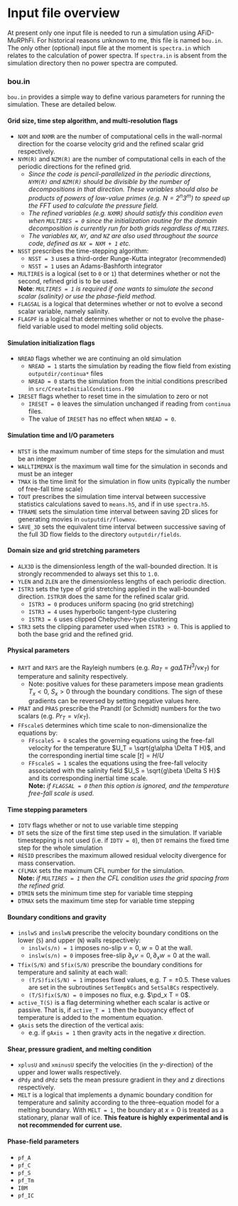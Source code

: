# Input file overview

At present only one input file is needed to run a simulation using AFiD-MuRPhFi.
For historical reasons unknown to me, this file is named `bou.in`.
The only other (optional) input file at the moment is `spectra.in` which relates to the calculation of power spectra.
If `spectra.in` is absent from the simulation directory then no power spectra are computed.

### bou.in

`bou.in` provides a simple way to define various parameters for running the simulation.
These are detailed below.

#### Grid size, time step algorithm, and multi-resolution flags
- `NXM` and `NXMR` are the number of computational cells in the wall-normal direction for the coarse velocity grid and the refined scalar grid respectively.
- `NYM(R)` and `NZM(R)` are the number of computational cells in each of the periodic directions for the refined grid.
    - *Since the code is pencil-parallelized in the periodic directions, `NYM(R)` and `NZM(R)` should be divisible by the number of decompositions in that direction.
    These variables should also be products of powers of low-value primes (e.g. $`N=2^n 3^m`$) to speed up the FFT used to calculate the pressure field.*
    - *The refined variables (e.g. `NXMR`) should satisfy this condition even when `MULTIRES = 0` since the initialization routine for the domain decomposition is currently run for both grids regardless of `MULTIRES`.*
    - *The variables `NX`, `NY`, and `NZ` are also used throughout the source code, defined as `NX = NXM + 1` etc.*
- `NSST` prescribes the time-stepping algorithm:
    - `NSST = 3` uses a third-order Runge-Kutta integrator (recommended)
    - `NSST = 1` uses an Adams-Bashforth integrator
- `MULTIRES` is a logical (set to `0` or `1`) that determines whether or not the second, refined grid is to be used.  
**Note**: *`MULTIRES = 1` is required if one wants to simulate the second scalar (salinity) or use the phase-field method.*
- `FLAGSAL` is a logical that determines whether or not to evolve a second scalar variable, namely salinity.
- `FLAGPF` is a logical that determines whether or not to evolve the phase-field variable used to model melting solid objects.

#### Simulation initialization flags
- `NREAD` flags whether we are continuing an old simulation
    - `NREAD = 1` starts the simulation by reading the flow field from existing `outputdir/continua*` files
    - `NREAD = 0` starts the simulation from the initial conditions prescribed in `src/CreateInitialConditions.F90`
- `IRESET` flags whether to reset time in the simulation to zero or not
    - `IRESET = 0` leaves the simulation unchanged if reading from `continua` files. 
    - The value of `IRESET` has no effect when `NREAD = 0`.

#### Simulation time and I/O parameters
- `NTST` is the maximum number of time steps for the simulation and must be an integer
- `WALLTIMEMAX` is the maximum wall time for the simulation in seconds and must be an integer
- `TMAX` is the time limit for the simulation in flow units (typically the number of free-fall time scale)
- `TOUT` prescribes the simulation time interval between successive statistics calculations saved to `means.h5`, and if in use `spectra.h5`.
- `TFRAME` sets the simulation time interval between saving 2D slices for generating movies in `outputdir/flowmov`.
- `SAVE_3D` sets the equivalent time interval between successive saving of the full 3D flow fields to the directory `outputdir/fields`.

#### Domain size and grid stretching parameters
- `ALX3D` is the dimensionless length of the wall-bounded direction. It is strongly recommended to always set this to `1.0`.
- `YLEN` and `ZLEN` are the dimensionless lengths of each periodic direction.
- `ISTR3` sets the type of grid stretching applied in the wall-bounded direction. `ISTR3R` does the same for the refined scalar grid.
    - `ISTR3 = 0` produces uniform spacing (no grid stretching)
    - `ISTR3 = 4` uses hyperbolic tangent-type clustering
    - `ISTR3 = 6` uses clipped Chebychev-type clustering
- `STR3` sets the clipping parameter used when `ISTR3 > 0`. This is applied to both the base grid and the refined grid.

#### Physical parameters
- `RAYT` and `RAYS` are the Rayleigh numbers (e.g. $`Ra_T = g\alpha \Delta T H^3 /\nu \kappa_T`$) for temperature and salinity respectively.
    - Note: positive values for these parameters impose mean gradients $`T_x < 0, \ S_x > 0`$ through the boundary conditions. The sign of these gradients can be reversed by setting negative values here.
- `PRAT` and `PRAS` prescribe the Prandtl (or Schmidt) numbers for the two scalars (e.g. $`Pr_T = \nu/\kappa_T`$).
- `FFscaleS` determines which time scale to non-dimensionalize the equations by:
    - `FFscaleS = 0` scales the governing equations using the free-fall velocity for the temperature $`U_T = \sqrt{g\alpha \Delta T H}`$, and the corresponding inertial time scale $`[t] = H/U`$
    - `FFscaleS = 1` scales the equations using the free-fall velocity associated with the salinity field $`U_S = \sqrt{g\beta \Delta S H}`$ and its corresponding inertial time scale.  
    **Note:** *if `FLAGSAL = 0` then this option is ignored, and the temperature free-fall scale is used.*

#### Time stepping parameters
- `IDTV` flags whether or not to use variable time stepping
- `DT` sets the size of the first time step used in the simulation. If variable timestepping is not used (i.e. if `IDTV = 0`), then `DT` remains the fixed time step for the whole simulation
- `RESID` prescribes the maximum allowed residual velocity divergence for mass conservation.
- `CFLMAX` sets the maximum CFL number for the simulation.  
**Note:** *if `MULTIRES = 1` then the CFL condition uses the grid spacing from the refined grid.*
- `DTMIN` sets the minimum time step for variable time stepping
- `DTMAX` sets the maximum time step for variable time stepping

#### Boundary conditions and gravity
- `inslwS` and `inslwN` prescribe the velocity boundary conditions on the lower (`S`) and upper (`N`) walls respectively:
    - `inslw(s/n) = 1` imposes no-slip $`v = 0, w = 0`$ at the wall.
    - `inslw(s/n) = 0` imposes free-slip $`\partial_x v = 0, \partial_x w = 0`$ at the wall.
- `Tfix(S/N)` and `Sfix(S/N)` prescribe the boundary conditions for temperature and salinity at each wall:
    - `(T/S)fix(S/N) = 1` imposes fixed values, e.g. $`T = \pm 0.5`$. These values are set in the subroutines `SetTempBCs` and `SetSalBCs` respectively.
    - `(T/S)fix(S/N) = 0` imposes no flux, e.g. $`\pd_x T = 0`$.
- `active_T(S)` is a flag determining whether each scalar is active or passive. That is, if `active_T = 1` then the buoyancy effect of temperature is added to the momentum equation.
- `gAxis` sets the direction of the vertical axis:
    - e.g. if `gAxis = 1` then gravity acts in the negative $`x`$ direction.

#### Shear, pressure gradient, and melting condition
- `xplusU` and `xminusU` specify the velocities (in the $`y`$-direction) of the upper and lower walls respectively.
- `dPdy` and `dPdz` sets the mean pressure gradient in the$`y`$ and $`z`$ directions respectively.
- `MELT` is a logical that implements a dynamic boundary condition for temperature and salinity according to the three-equation model for a melting boundary. With `MELT = 1`, the boundary at $`x=0`$ is treated as a stationary, planar wall of ice. **This feature is highly experimental and is not recommended for current use.**

#### Phase-field parameters
- `pf_A`
- `pf_C`
- `pf_S`
- `pf_Tm`
- `IBM`
- `pf_IC`